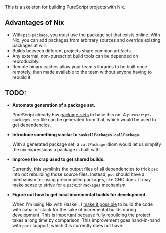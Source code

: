 This is a skeleton for building PureScript projects with Nix.

Advantages of Nix
---

- With `psc-package`, you must use the package set that exists
  online. With Nix, you can add packages from arbitrary sources and
  override existing packages at will.
- Builds between different projects share common artifacts.
- Any external, non-purescript build tools can be depended on
  reproducibly.
- Remote binary caches allow your team's libraries to be built once
  remotely, then made available to the team without anyone having to
  rebuild it.

TODO:
---

- **Automate generation of a package set.**

  PureScript already has
  [package-sets](https://github.com/purescript/package-sets/) to base
  this on. A `purescript-packages.nix` file can be generated from
  that, which would be used to get dependencies.

- **Introduce something similar to `haskellPackages.callPackage`.**

  With a generated package set, a `callPackage` idiom would let us
  simplify the nix expressions a package is built with.

- **Improve the crap used to get shared builds.**

  Currently, this symlinks the output files of all dependencies to trick
  `psc` into not rebuilding those source files. Instead, `psc` should
  have a mechanism for using precompiled packages, like GHC does. It
  may make sense to strive for a `pscWithPackages` mechanism.

- **Figure out how to get local incremental builds for development.**

  When I'm using Nix with Haskell, I
  [make it possible](https://github.com/ElvishJerricco/nix-cabal-stack-skeleton)
  to build the code with cabal or stack for the sake of incremental
  builds during development. This is important because fully
  rebuilding the project takes a long time by comparison. This
  improvement goes hand-in-hand with `psci` support, which this
  currently does not have.
